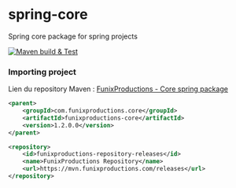 # spring-core

Spring core package for spring projects

[![Maven build & Test](https://github.com/FunixProductions/spring-core/actions/workflows/test-build.yml/badge.svg?branch=master)](https://github.com/FunixProductions/spring-core/actions/workflows/test-build.yml)

### Importing project

Lien du repository Maven : [FunixProductions - Core spring package](https://mvn.funixproductions.com/#/releases/com/funixproductions/core)

```xml
<parent>
    <groupId>com.funixproductions.core</groupId>
    <artifactId>funixproductions-core</artifactId>
    <version>1.2.0.0</version>
</parent>

<repository>
    <id>funixproductions-repository-releases</id>
    <name>FunixProductions Repository</name>
    <url>https://mvn.funixproductions.com/releases</url>
</repository>
```
